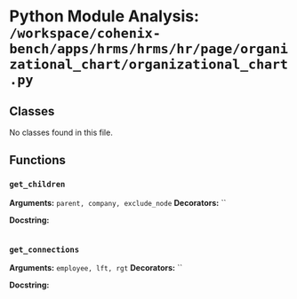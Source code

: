 # Python Module Analysis: `/workspace/cohenix-bench/apps/hrms/hrms/hr/page/organizational_chart/organizational_chart.py`

## Classes

No classes found in this file.


## Functions

### `get_children`
**Arguments:** `parent, company, exclude_node`
**Decorators:** ``

**Docstring:**
```

```
### `get_connections`
**Arguments:** `employee, lft, rgt`
**Decorators:** ``

**Docstring:**
```

```

